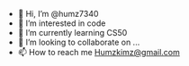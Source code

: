 - 👋 Hi, I’m @humz7340
- 👀 I’m interested in code
- 🌱 I’m currently learning CS50
- 💞️ I’m looking to collaborate on ...
- 📫 How to reach me Humzkimz@gmail.com

<!---
humz7340/humz7340 is a ✨ special ✨ repository because its `README.md` (this file) appears on your GitHub profile.
You can click the Preview link to take a look at your changes.
--->
